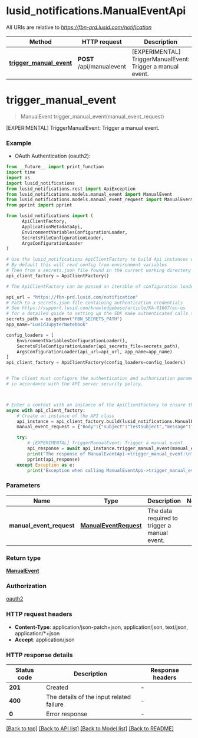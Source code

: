 # lusid_notifications.ManualEventApi

All URIs are relative to *https://fbn-prd.lusid.com/notification*

Method | HTTP request | Description
------------- | ------------- | -------------
[**trigger_manual_event**](ManualEventApi.md#trigger_manual_event) | **POST** /api/manualevent | [EXPERIMENTAL] TriggerManualEvent: Trigger a manual event.


# **trigger_manual_event**
> ManualEvent trigger_manual_event(manual_event_request)

[EXPERIMENTAL] TriggerManualEvent: Trigger a manual event.

### Example

* OAuth Authentication (oauth2):
```python
from __future__ import print_function
import time
import os
import lusid_notifications
from lusid_notifications.rest import ApiException
from lusid_notifications.models.manual_event import ManualEvent
from lusid_notifications.models.manual_event_request import ManualEventRequest
from pprint import pprint

from lusid_notifications import (
	  ApiClientFactory,
	  ApplicationMetadataApi,
	  EnvironmentVariablesConfigurationLoader,
	  SecretsFileConfigurationLoader,
	  ArgsConfigurationLoader
)

# Use the lusid_notifications ApiClientFactory to build Api instances with a configured api client
# By default this will read config from environment variables
# Then from a secrets.json file found in the current working directory
api_client_factory = ApiClientFactory()

# The ApiClientFactory can be passed an iterable of configuration loaders to read configuration from

api_url = "https://fbn-prd.lusid.com/notification"
# Path to a secrets.json file containing authentication credentials
# See https://support.lusid.com/knowledgebase/article/KA-01667/en-us
# for a detailed guide to setting up the SDK make authenticated calls to LUSID APIs
secrets_path = os.getenv("FBN_SECRETS_PATH")
app_name="LusidJupyterNotebook"

config_loaders = [
	EnvironmentVariablesConfigurationLoader(),
	SecretsFileConfigurationLoader(api_secrets_file=secrets_path),
	ArgsConfigurationLoader(api_url=api_url, app_name=app_name)
]
api_client_factory = ApiClientFactory(config_loaders=config_loaders)


# The client must configure the authentication and authorization parameters
# in accordance with the API server security policy.



# Enter a context with an instance of the ApiClientFactory to ensure the connection pool is closed after use
async with api_client_factory:
    # Create an instance of the API class
    api_instance = api_client_factory.build(lusid_notifications.ManualEventApi)
    manual_event_request = {"Body":{"subject":"TestSubject","message":"TestMessage","jsonMessage":{"TestField1":"TestValue1","TestField2":"TestValue2"}}} # ManualEventRequest | The data required to trigger a manual event.

    try:
        # [EXPERIMENTAL] TriggerManualEvent: Trigger a manual event.
        api_response = await api_instance.trigger_manual_event(manual_event_request)
        print("The response of ManualEventApi->trigger_manual_event:\n")
        pprint(api_response)
    except Exception as e:
        print("Exception when calling ManualEventApi->trigger_manual_event: %s\n" % e)
```


### Parameters

Name | Type | Description  | Notes
------------- | ------------- | ------------- | -------------
 **manual_event_request** | [**ManualEventRequest**](ManualEventRequest.md)| The data required to trigger a manual event. | 

### Return type

[**ManualEvent**](ManualEvent.md)

### Authorization

[oauth2](../README.md#oauth2)

### HTTP request headers

 - **Content-Type**: application/json-patch+json, application/json, text/json, application/*+json
 - **Accept**: application/json

### HTTP response details
| Status code | Description | Response headers |
|-------------|-------------|------------------|
**201** | Created |  -  |
**400** | The details of the input related failure |  -  |
**0** | Error response |  -  |

[[Back to top]](#) [[Back to API list]](../README.md#documentation-for-api-endpoints) [[Back to Model list]](../README.md#documentation-for-models) [[Back to README]](../README.md)

